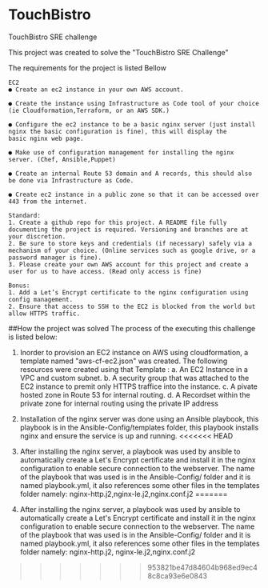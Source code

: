 # TouchBistro
TouchBistro SRE challenge

This project was created to solve the "TouchBistro SRE Challenge"

The requirements for the project is listed Bellow

    EC2
    ● Create an ec2 instance in your own AWS account.

    ● Create the instance using Infrastructure as Code tool of your choice (ie Cloudformation,Terraform, or an AWS SDK.)

    ● Configure the ec2 instance to be a basic nginx server (just install nginx the basic configuration is fine), this will display the     basic nginx web page.

    ● Make use of configuration management for installing the nginx server. (Chef, Ansible,Puppet)

    ● Create an internal Route 53 domain and A records, this should also be done via Infrastructure as Code.
    
    ● Create ec2 instance in a public zone so that it can be accessed over 443 from the internet.

    Standard:
    1. Create a github repo for this project. A README file fully documenting the project is required. Versioning and branches are at your discretion.
    2. Be sure to store keys and credentials (if necessary) safely via a mechanism of your choice. (Online services such as google drive, or a password manager is fine).
    3. Please create your own AWS account for this project and create a user for us to have access. (Read only access is fine)

    Bonus:
    1. Add a Let’s Encrypt certificate to the nginx configuration using config management.
    2. Ensure that access to SSH to the EC2 is blocked from the world but allow HTTPS traffic.

##How the project was solved
The process of the executing this challenge is listed below:
1. Inorder to provision an EC2 instance on AWS using cloudformation, a template named "aws-cf-ec2.json" was created. The following resources were created using that Template :
   a. An EC2 Instance in a VPC and custom subnet.
   b. A security group that was attached to the EC2 instance to premit only HTTPS traffice into the instance.
   c. A pivate hosted zone in Route 53 for internal routing.
   d. A Recordset within the private zone for internal routing using the private IP address

2. Installation of the nginx server was done using an Ansible playbook, this playbook is in the Ansible-Config/templates folder, this playbook installs nginx and ensure the service is up and running.
<<<<<<< HEAD
3. After installing the nginx server, a playbook was used by ansible to automatically create a Let's Encrypt certificate and install it in the nginx configuration to enable secure connection to the webserver. The name of the playbook that was used is in the Ansible-Config/ folder and it is named playbook.yml, it also references some other files in the templates folder namely: nginx-http.j2,nginx-le.j2,nginx.conf.j2
=======
3. After installing the nginx server, a playbook was used by ansible to automatically create a Let's Encrypt certificate and install it in the nginx configuration to enable secure connection to the webserver. The name of the playbook that was used is in the Ansible-Config/ folder and it is named playbook.yml, it also references some other files in the templates folder namely: nginx-http.j2, nginx-le.j2,nginx.conf.j2
 
>>>>>>> 953821be47d84604b968ed9ec48c8ca93e6e0843
